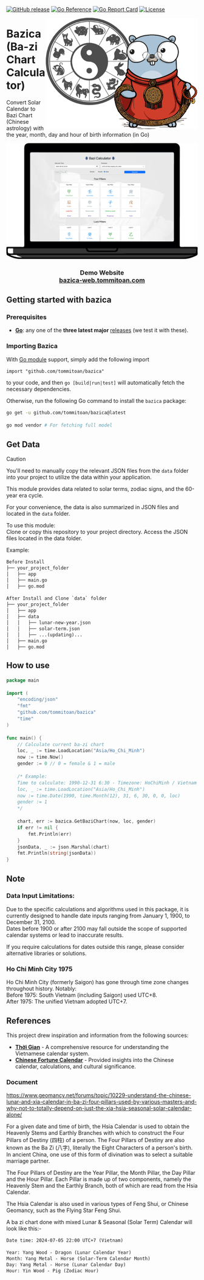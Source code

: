 [![GitHub release](https://img.shields.io/github/tag/tommitoan/bazica.svg?label=latest)](https://github.com/tommitoan/bazica/releases)
[![Go Reference](https://pkg.go.dev/badge/github.com/tommitoan/bazica.svg)](https://pkg.go.dev/github.com/tommitoan/bazica)
[![Go Report Card](https://goreportcard.com/badge/github.com/tommitoan/bazica)](https://goreportcard.com/report/github.com/tommitoan/bazica)
[![License](https://img.shields.io/badge/license-MIT-cyan)](https://github.com/tommitoan/bazica/blob/master/LICENSE)

<p align="center">
  <img style="float: right;" src="./Images/bazica-gopher.png" width=400>
</p>

# Bazica (Ba-zi Chart Calculator) 
Convert Solar Calendar to Bazi Chart (Chinese astrology) with the year, month, day and hour of birth information (in Go)

<div align="center">
  <img alt="Demo" src="./Images/bazica-screen.png" />
</div>

<h3 align="center">
  Demo Website<br/>
  <a href="https://bazica-web.tommitoan.com/" target="_blank">bazica-web.tommitoan.com</a>
</h3>

## Getting started with bazica 
### Prerequisites

- **[Go](https://go.dev/)**: any one of the **three latest major** [releases](https://go.dev/doc/devel/release) (we test it with these).

### Importing Bazica

With [Go module](https://github.com/golang/go/wiki/Modules) support, simply add the following import

```
import "github.com/tommitoan/bazica"
```

to your code, and then `go [build|run|test]` will automatically fetch the necessary dependencies.

Otherwise, run the following Go command to install the `bazica` package:

```sh
go get -u github.com/tommitoan/bazica@latest

go mod vendor # For fetching full model
```

## Get Data 

> [!CAUTION]
> You'll need to manually copy the relevant JSON files from the `data` folder into your project to utilize the data within your application.

This module provides data related to solar terms, zodiac signs, and the 60-year era cycle.

For your convenience, the data is also summarized in JSON files and located in the `data` folder.

To use this module:  
Clone or copy this repository to your project directory.
Access the JSON files located in the data folder.

Example:
```
Before Install              
├── your_project_folder
│   ├── app
│   ├── main.go
│   ├── go.mod

After Install and Clone `data` folder
├── your_project_folder
│   ├── app
│   ├── data
│   │   ├── lunar-new-year.json
│   │   ├── solar-term.json
│   │   ├── ...(updating)...
│   ├── main.go
│   ├── go.mod
```

## How to use

```go
package main

import (
	"encoding/json"
	"fmt"
	"github.com/tommitoan/bazica"
	"time"
)

func main() {
	// Calculate current ba-zi chart
	loc, _ := time.LoadLocation("Asia/Ho_Chi_Minh")
	now := time.Now()
	gender := 0 // 0 = female & 1 = male
	
	/* Example: 
	Time to calculate: 1990-12-31 6:30 - Timezone: HoChiMinh / Vietnam - Gender: Male
	loc, _ := time.LoadLocation("Asia/Ho_Chi_Minh")
	now := time.Date(1990, time.Month(12), 31, 6, 30, 0, 0, loc)
	gender := 1
	*/

	chart, err := bazica.GetBaziChart(now, loc, gender)
	if err != nil {
		fmt.Println(err)
	}
	jsonData, _ := json.Marshal(chart)
	fmt.Println(string(jsonData))
}
```
## Note
### Data Input Limitations:
Due to the specific calculations and algorithms used in this package, it is currently designed to handle date inputs ranging from January 1, 1900, to December 31, 2100.   
Dates before 1900 or after 2100 may fall outside the scope of supported calendar systems or lead to inaccurate results.

If you require calculations for dates outside this range, please consider alternative libraries or solutions.

###  Ho Chi Minh City 1975
Ho Chi Minh City (formerly Saigon) has gone through time zone changes throughout history. Notably:  
Before 1975: South Vietnam (including Saigon) used UTC+8.  
After 1975: The unified Vietnam adopted UTC+7.

## References

This project drew inspiration and information from the following sources:

* **[Thời Gian](https://www.thoigian.com.vn/)** - A comprehensive resource for understanding the Vietnamese calendar system.
* **[Chinese Fortune Calendar](https://www.chinesefortunecalendar.com/)** - Provided insights into the Chinese calendar, calculations, and cultural significance.


### Document
https://www.geomancy.net/forums/topic/10229-understand-the-chinese-lunar-and-xia-calendar-in-ba-zi-four-pillars-used-by-various-masters-and-why-not-to-totally-depend-on-just-the-xia-hsia-seasonal-solar-calendar-alone/

For a given date and time of birth, the Hsia Calendar is used to obtain the Heavenly Stems and Earthly Branches with which to construct the Four Pillars of Destiny (四柱) of a person. 
The Four Pillars of Destiny are also known as the Ba Zi (八字), literally the Eight Characters of a person's birth. 
In ancient China, one use of this form of divination was to select a suitable marriage partner.

The Four Pillars of Destiny are the Year Pillar, the Month Pillar, the Day Pillar and the Hour Pillar. 
Each Pillar is made up of two components, namely the Heavenly Stem and the Earthly Branch, both of which are read from the Hsia Calendar.

The Hsia Calendar is also used in various types of Feng Shui, or Chinese Geomancy, such as the Flying Star Feng Shui.

A ba zi chart done with mixed Lunar & Seasonal (Solar Term) Calendar will look like this:- 

```
Date time: 2024-07-05 22:00 UTC+7 (Vietnam)  

Year: Yang Wood - Dragon (Lunar Calendar Year)  
Month: Yang Metal - Horse (Solar-Term Calendar Month)  
Day: Yang Metal - Horse (Lunar Calendar Day)   
Hour: Yin Wood - Pig (Zodiac Hour)
```


